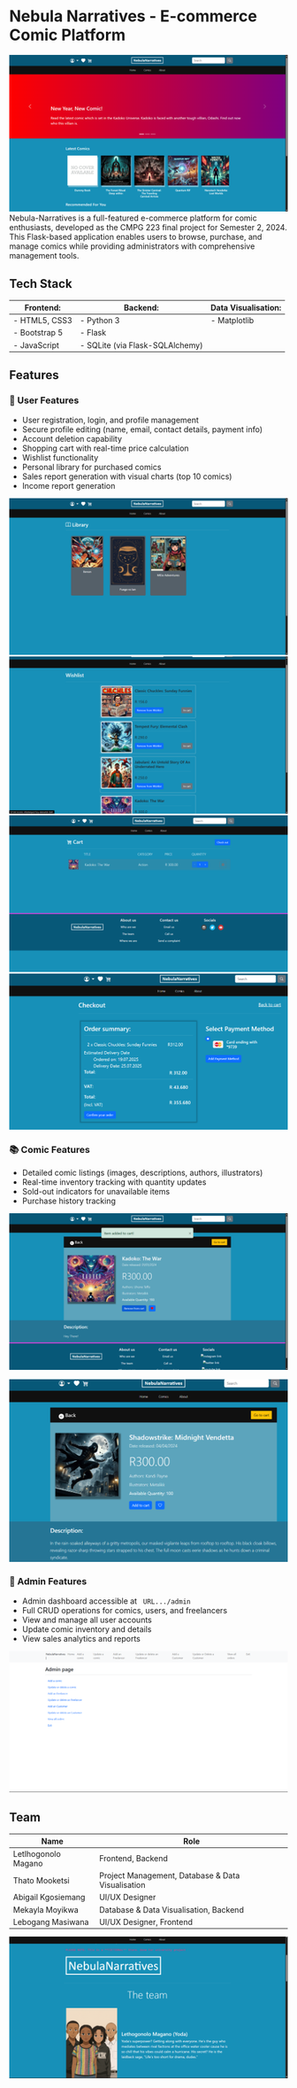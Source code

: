 # Nebula Narratives - E-commerce Comic Platform

![Main Page](/app-preview/Main.png)
Nebula-Narratives is a full-featured e-commerce platform for comic enthusiasts, developed as the CMPG 223 final project for Semester 2, 2024. This Flask-based application enables users to browse, purchase, and manage comics while providing administrators with comprehensive management tools.

## Tech Stack
|**Frontend:**| **Backend:** | **Data Visualisation:** |
|------------------|------------------------|---------------------------|
|- HTML5, CSS3| - Python 3 |- Matplotlib|
|- Bootstrap 5| - Flask ||
|- JavaScript| - SQLite (via Flask-SQLAlchemy)||

## Features
### 👤 User Features
- User registration, login, and profile management
- Secure profile editing (name, email, contact details, payment info)
- Account deletion capability
- Shopping cart with real-time price calculation
- Wishlist functionality
- Personal library for purchased comics
- Sales report generation with visual charts (top 10 comics)
- Income report generation

![User Library](/app-preview/library.png) ![User WishList](/app-preview/wishlist.png)
![Cart Items](/app-preview/in-cart.png) ![Checkout/Purchase Summary](/app-preview/checkout-summary.png)

### 📚 Comic Features
- Detailed comic listings (images, descriptions, authors, illustrators)
- Real-time inventory tracking with quantity updates
- Sold-out indicators for unavailable items
- Purchase history tracking

![Comic Added to cart](/app-preview/add-to-cart.png)

![Comic Detail](/app-preview/comic-details.png)

### 👑 Admin Features
- Admin dashboard accessible at ` URL.../admin`
- Full CRUD operations for comics, users, and freelancers
- View and manage all user accounts
- Update comic inventory and details
- View sales analytics and reports

![Admin Page](/app-preview/admin-page.png)

## Team 
| Name | Role                              |
|------|----------------------------------------------|
| Letlhogonolo Magano |Frontend, Backend|
| Thato Mooketsi |Project Management, Database & Data Visualisation| 
| Abigail Kgosiemang |UI/UX Designer|
| Mekayla Moyikwa | Database & Data Visualisation, Backend|
| Lebogang Masiwana |UI/UX Designer, Frontend|

![About Us Page ](/app-preview/about.png)

